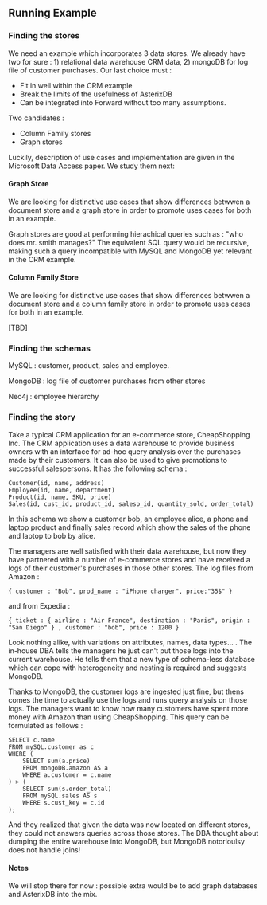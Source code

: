 ## Running Example

### Finding the stores

We need an example which incorporates 3 data stores. We already have two for sure : 1) relational data warehouse CRM data, 2) mongoDB for log file of customer purchases. Our last choice must :

 - Fit in well within the CRM example
 - Break the limits of the usefulness of AsterixDB
 - Can be integrated into Forward without too many assumptions.

Two candidates :

 - Column Family stores 
 - Graph stores

Luckily, description of use cases and implementation are given in the Microsoft Data Access paper. We study them next:

#### Graph Store

We are looking for distinctive use cases that show differences betwwen a document store and a graph store in order to promote uses cases for both in an example.

Graph stores are good at performing hierachical queries such as : "who does mr. smith manages?" The equivalent SQL query would be recursive, making such a query incompatible with MySQL and MongoDB yet relevant in the CRM example.

#### Column Family Store

We are looking for distinctive use cases that show differences betwwen a document store and a column family store in order to promote uses cases for both in an example.

[TBD]

### Finding the schemas

MySQL : customer, product, sales and employee.

MongoDB : log file of customer purchases from other stores

Neo4j : employee hierarchy

### Finding the story

Take a typical CRM application for an e-commerce store, CheapShopping Inc. The CRM application uses a data warehouse to provide business owners with an interface for ad-hoc query analysis over the purchases made by their customers. It can also be used to give promotions to successful salespersons. It has the following schema :

```
Customer(id, name, address)
Employee(id, name, department)
Product(id, name, SKU, price)
Sales(id, cust_id, product_id, salesp_id, quantity_sold, order_total)
```

In this schema we show a customer bob, an employee alice, a phone and laptop product and finally sales record which show the sales of the phone and laptop to bob by alice.

The managers are well satisfied with their data warehouse, but now they have partnered with a number of e-commerce stores and have received a logs of their customer's purchases in those other stores. The log files from Amazon :

```
{ customer : "Bob", prod_name : "iPhone charger", price:"35$" }
```

and from Expedia :

```
{ ticket : { airline : "Air France", destination : "Paris", origin : "San Diego" } , customer : "bob", price : 1200 }
```

Look nothing alike, with variations on attributes, names, data types... . The in-house DBA tells the managers he just can't put those logs into the current warehouse. He tells them that a new type of schema-less database which can cope with heterogeneity and nesting is required and suggests MongoDB.

Thanks to MongoDB, the customer logs are ingested just fine, but thens comes the time to actually use the logs and runs query analysis on those logs. The managers want to know how many customers have spent more money with Amazon than using CheapShopping. This query can be formulated as follows :

```
SELECT c.name
FROM mySQL.customer as c
WHERE (
	SELECT sum(a.price)
	FROM mongoDB.amazon AS a
	WHERE a.customer = c.name
) > (
	SELECT sum(s.order_total)
	FROM mySQL.sales AS s
	WHERE s.cust_key = c.id
);
```
And they realized that given the data was now located on different stores, they could not answers queries across those stores. The DBA thought about dumping the entire warehouse into MongoDB, but MongoDB notorioulsy does not handle joins!

#### Notes 

We will stop there for now : possible extra would be to add graph databases and AsterixDB into the mix.



